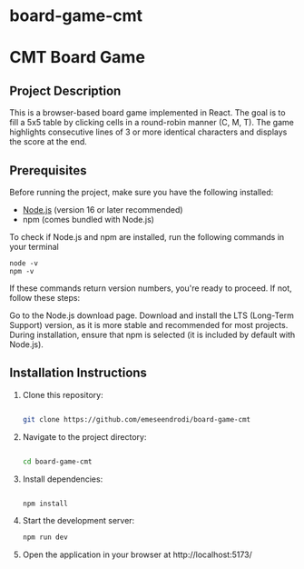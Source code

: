 # board-game-cmt
 
# CMT Board Game 

## Project Description
This is a browser-based board game implemented in React. The goal is to fill a 5x5 table by clicking cells in a round-robin manner (C, M, T). The game highlights consecutive lines of 3 or more identical characters and displays the score at the end.

## Prerequisites
Before running the project, make sure you have the following installed:
- [Node.js](https://nodejs.org/) (version 16 or later recommended)
- npm (comes bundled with Node.js)

To check if Node.js and npm are installed, run the following commands in your terminal

    node -v
    npm -v

If these commands return version numbers, you're ready to proceed. If not, follow these steps:

Go to the Node.js download page.
Download and install the LTS (Long-Term Support) version, as it is more stable and recommended for most projects.
During installation, ensure that npm is selected (it is included by default with Node.js).

## Installation Instructions
1. Clone this repository:
   ```bash

   git clone https://github.com/emeseendrodi/board-game-cmt
2. Navigate to the project directory:
    ```bash

    cd board-game-cmt

3. Install dependencies:
    ```bash

    npm install
4. Start the development server:
    ```bash
    npm run dev

5. Open the application in your browser at http://localhost:5173/
